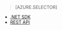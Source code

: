 ﻿> [AZURE.SELECTOR]
- [.NET SDK](../articles/media-services/media-services-get-media-processor.md)
- [REST API](../articles/media-services/media-services-rest-get-media-processor.md)
